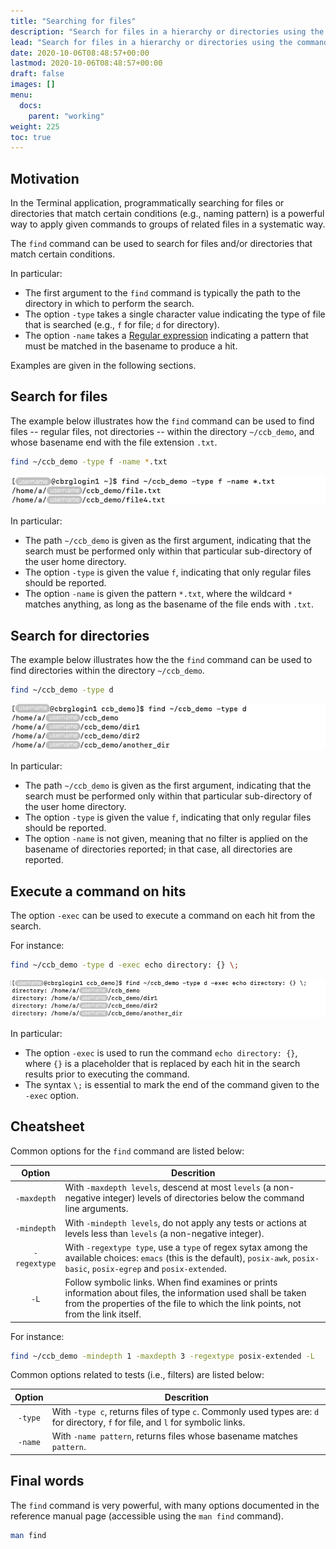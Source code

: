 ```yaml
---
title: "Searching for files"
description: "Search for files in a hierarchy or directories using the command line."
lead: "Search for files in a hierarchy or directories using the command line."
date: 2020-10-06T08:48:57+00:00
lastmod: 2020-10-06T08:48:57+00:00
draft: false
images: []
menu:
  docs:
    parent: "working"
weight: 225
toc: true
---
```


## Motivation

In the Terminal application, programmatically searching for files
or directories that match certain conditions (e.g., naming pattern)
is a powerful way to apply given commands to groups of related
files in a systematic way.

The `find` command can be used to search for files and/or directories
that match certain conditions.

In particular:

- The first argument to the `find` command is typically the path to the
  directory in which to perform the search.
- The option `-type` takes a single character value
  indicating the type of file that is searched
  (e.g., `f` for file; `d` for directory).
- The option `-name` takes a [Regular expression][regular-expression-info]
  indicating a pattern that must be matched in the basename to produce a hit.

Examples are given in the following sections.

## Search for files

The example below illustrates how the `find` command can be used to find
files -- regular files, not directories -- within the directory `~/ccb_demo`,
and whose basename end with the file extension `.txt`.

```bash
find ~/ccb_demo -type f -name *.txt
```

![Finding files that match a naming pattern.](find-type-file-name-txt.png)

In particular:

- The path `~/ccb_demo` is given as the first argument, indicating that the search
  must be performed only within that particular sub-directory of the user home
  directory.
- The option `-type` is given the value `f`, indicating that only regular files
  should be reported.
- The option `-name` is given the pattern `*.txt`, where the wildcard `*` matches
  anything, as long as the basename of the file ends with `.txt`.

## Search for directories

The example below illustrates how the the `find` command can be used to find
directories within the directory `~/ccb_demo`.

```bash
find ~/ccb_demo -type d
```

![Finding directories.](find-type-d.png)

In particular:

- The path `~/ccb_demo` is given as the first argument, indicating that the search
  must be performed only within that particular sub-directory of the user home
  directory.
- The option `-type` is given the value `f`, indicating that only regular files
  should be reported.
- The option `-name` is not given, meaning that no filter is applied on the basename
  of directories reported; in that case, all directories are reported.

## Execute a command on hits

The option `-exec` can be used to execute a command on each hit from the search.

For instance:

```bash
find ~/ccb_demo -type d -exec echo directory: {} \;
```

![Execute a command on search results.](find-exec.png)

In particular:

- The option `-exec` is used to run the command `echo directory: {}`,
  where `{}` is a placeholder that is replaced by each hit in the search
  results prior to executing the command.
- The syntax `\;` is essential to mark the end of the command given to
  the `-exec` option.

## Cheatsheet

Common options for the `find` command are listed below:

| Option | Descrition |
|:------:| ---------- |
| `-maxdepth` | With `-maxdepth levels`, descend at most `levels` (a non-negative integer) levels of directories below the command line arguments. |
| `-mindepth` | With `-mindepth levels`, do  not  apply  any  tests  or actions at levels less than `levels` (a non-negative integer). |
| `-regextype` | With `-regextype type`, use a `type` of regex sytax among the available choices: `emacs` (this is the default), `posix-awk`, `posix-basic`, `posix-egrep` and `posix-extended`. |
|  `-L`  | Follow symbolic links. When find examines or prints information about files, the information used shall be taken from the properties  of the file to which the link points, not from the link itself. |

For instance:

```bash
find ~/ccb_demo -mindepth 1 -maxdepth 3 -regextype posix-extended -L
```

Common options related to tests (i.e., filters) are listed below:

| Option | Descrition |
|:------:| ---------- |
| `-type` | With `-type c`, returns files of type `c`. Commonly used types are: `d` for directory, `f` for file, and `l` for symbolic links. |
| `-name` | With `-name pattern`, returns files whose basename matches `pattern`. |

## Final words

The `find` command is very powerful, with many options documented in the reference
manual page (accessible using the `man find` command).

```bash
man find
```

<!-- Link definitions -->

[regular-expression-info]: https://www.regular-expressions.info/quickstart.html

